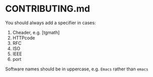 # CONTRIBUTING.md

You should always add a specifier in cases:

1. Cheader, e.g. [tgmath]
2. HTTPcode
3. RFC
4. ISO
5. IEEE
6. port

Software names should be in uppercase, e.g. `Emacs` rather than `emacs`

